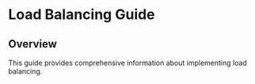 # Load Balancing Guide

## Overview

This guide provides comprehensive information about implementing load balancing.
